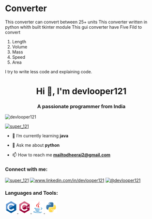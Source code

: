 # Converter
This converter can convert between 25+ units
This converter written in python whith built tkinter module
This gui converter have Five Fild to convert
1. Length
2. Volume
3. Mass
4. Speed
5. Area

I try to write less code and explaining code.

<h1 align="center">Hi 👋, I'm devlooper121</h1>
<h3 align="center">A passionate programmer from India</h3>

<p align="left"> <img src="https://komarev.com/ghpvc/?username=devlooper121&label=Profile%20views&color=0e75b6&style=flat" alt="devlooper121" /> </p>

<p align="left"> <a href="https://twitter.com/super_121" target="blank"><img src="https://img.shields.io/twitter/follow/super_121?logo=twitter&style=for-the-badge" alt="super_121" /></a> </p>

- 🌱 I’m currently learning **java**

- 💬 Ask me about **python**

- 📫 How to reach me **mailtodheeraj2@gmail.com**

<h3 align="left">Connect with me:</h3>
<p align="left">
<a href="https://twitter.com/super_121" target="blank"><img align="center" src="https://raw.githubusercontent.com/rahuldkjain/github-profile-readme-generator/master/src/images/icons/Social/twitter.svg" alt="super_121" height="30" width="40" /></a>
<a href="https://linkedin.com/in/www.linkedin.com/in/devlooper121" target="blank"><img align="center" src="https://raw.githubusercontent.com/rahuldkjain/github-profile-readme-generator/master/src/images/icons/Social/linked-in-alt.svg" alt="www.linkedin.com/in/devlooper121" height="30" width="40" /></a>
<a href="https://www.hackerrank.com/@devlooper121" target="blank"><img align="center" src="https://raw.githubusercontent.com/rahuldkjain/github-profile-readme-generator/master/src/images/icons/Social/hackerrank.svg" alt="@devlooper121" height="30" width="40" /></a>
</p>

<h3 align="left">Languages and Tools:</h3>
<p align="left"> <a href="https://www.cprogramming.com/" target="_blank"> <img src="https://raw.githubusercontent.com/devicons/devicon/master/icons/c/c-original.svg" alt="c" width="40" height="40"/> </a> <a href="https://www.w3schools.com/cpp/" target="_blank"> <img src="https://raw.githubusercontent.com/devicons/devicon/master/icons/cplusplus/cplusplus-original.svg" alt="cplusplus" width="40" height="40"/> </a> <a href="https://www.java.com" target="_blank"> <img src="https://raw.githubusercontent.com/devicons/devicon/master/icons/java/java-original.svg" alt="java" width="40" height="40"/> </a> <a href="https://www.python.org" target="_blank"> <img src="https://raw.githubusercontent.com/devicons/devicon/master/icons/python/python-original.svg" alt="python" width="40" height="40"/> </a> </p>
